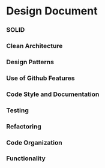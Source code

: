 # Design Document

### SOLID

### Clean Architecture

### Design Patterns

### Use of Github Features

### Code Style and Documentation

### Testing

### Refactoring

### Code Organization

### Functionality